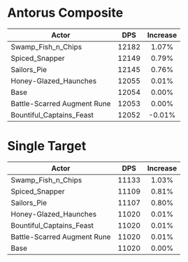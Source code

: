 # Antorus Composite
| Actor | DPS | Increase |
|---|:---:|:---:|
|Swamp_Fish_n_Chips|12182|1.07%|
|Spiced_Snapper|12149|0.79%|
|Sailors_Pie|12145|0.76%|
|Honey-Glazed_Haunches|12055|0.01%|
|Base|12054|0.00%|
|Battle-Scarred Augment Rune|12053|0.00%|
|Bountiful_Captains_Feast|12052|-0.01%|

# Single Target
| Actor | DPS | Increase |
|---|:---:|:---:|
|Swamp_Fish_n_Chips|11133|1.03%|
|Spiced_Snapper|11109|0.81%|
|Sailors_Pie|11107|0.80%|
|Honey-Glazed_Haunches|11020|0.01%|
|Bountiful_Captains_Feast|11020|0.01%|
|Battle-Scarred Augment Rune|11020|0.01%|
|Base|11020|0.00%|
